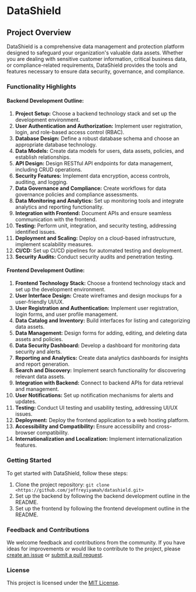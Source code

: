 # DataShield

## Project Overview

DataShield is a comprehensive data management and protection platform designed to safeguard your organization's valuable data assets. Whether you are dealing with sensitive customer information, critical business data, or compliance-related requirements, DataShield provides the tools and features necessary to ensure data security, governance, and compliance.

### Functionality Highlights

#### Backend Development Outline:

1. **Project Setup:** Choose a backend technology stack and set up the development environment.
2. **User Authentication and Authorization:** Implement user registration, login, and role-based access control (RBAC).
3. **Database Design:** Define a robust database schema and choose an appropriate database technology.
4. **Data Models:** Create data models for users, data assets, policies, and establish relationships.
5. **API Design:** Design RESTful API endpoints for data management, including CRUD operations.
6. **Security Features:** Implement data encryption, access controls, auditing, and logging.
7. **Data Governance and Compliance:** Create workflows for data governance policies and compliance assessments.
8. **Data Monitoring and Analytics:** Set up monitoring tools and integrate analytics and reporting functionality.
9. **Integration with Frontend:** Document APIs and ensure seamless communication with the frontend.
10. **Testing:** Perform unit, integration, and security testing, addressing identified issues.
11. **Deployment and Scaling:** Deploy on a cloud-based infrastructure, implement scalability measures.
12. **CI/CD:** Set up CI/CD pipelines for automated testing and deployment.
13. **Security Audits:** Conduct security audits and penetration testing.

#### Frontend Development Outline:

1. **Frontend Technology Stack:** Choose a frontend technology stack and set up the development environment.
2. **User Interface Design:** Create wireframes and design mockups for a user-friendly UI/UX.
3. **User Registration and Authentication:** Implement user registration, login forms, and user profile management.
4. **Data Catalog and Inventory:** Build interfaces for listing and categorizing data assets.
5. **Data Management:** Design forms for adding, editing, and deleting data assets and policies.
6. **Data Security Dashboard:** Develop a dashboard for monitoring data security and alerts.
7. **Reporting and Analytics:** Create data analytics dashboards for insights and report generation.
8. **Search and Discovery:** Implement search functionality for discovering relevant data assets.
9. **Integration with Backend:** Connect to backend APIs for data retrieval and management.
10. **User Notifications:** Set up notification mechanisms for alerts and updates.
11. **Testing:** Conduct UI testing and usability testing, addressing UI/UX issues.
12. **Deployment:** Deploy the frontend application to a web hosting platform.
13. **Accessibility and Compatibility:** Ensure accessibility and cross-browser compatibility.
14. **Internationalization and Localization:** Implement internationalization features.

### Getting Started

To get started with DataShield, follow these steps:

1. Clone the project repository: `git clone <https://github.com/jeffreyiyamah/datashield.git>`
2. Set up the backend by following the backend development outline in the README.
3. Set up the frontend by following the frontend development outline in the README.

### Feedback and Contributions

We welcome feedback and contributions from the community. If you have ideas for improvements or would like to contribute to the project, please [create an issue](<link-to-issue-tracker>) or [submit a pull request](<link-to-pull-requests>).

### License

This project is licensed under the [MIT License](LICENSE).
